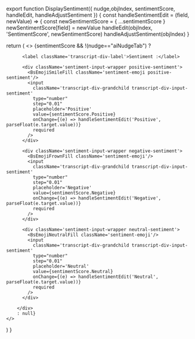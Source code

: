 export function DisplaySentiment({ nudge,objIndex, sentimentScore, handleEdit, handleAdjustSentiment }) {
  const handleSentimentEdit = (field, newValue) => {
    const newSentimentScore = { ...sentimentScore }
    newSentimentScore[field] = newValue
    handleEdit(objIndex, 'SentimentScore', newSentimentScore)
    handleAdjustSentiment(objIndex)
  }

  return (
    <>
      {sentimentScore && !(nudge=="aiNudgeTab") ?
        <div className='transcript-div-child-semtiment'>

          <label className='transcript-div-label'>Sentiment :</label>

          <div className='sentiment-input-wrapper positive-sentiment'>
            <BsEmojiSmileFill className='sentiment-emoji positive-sentiment'/>
            <input
              className='transcript-div-grandchild transcript-div-input-sentiment'
              type="number"
              step="0.01"
              placeholder='Positive'
              value={sentimentScore.Positive}
              onChange={(e) => handleSentimentEdit('Positive', parseFloat(e.target.value))}
              required
            />
          </div>

          <div className='sentiment-input-wrapper negative-sentiment'>
            <BsEmojiFrownFill className='sentiment-emoji'/>
            <input
              className='transcript-div-grandchild transcript-div-input-sentiment'
              type="number"
              step="0.01"
              placeholder='Negative'
              value={sentimentScore.Negative}
              onChange={(e) => handleSentimentEdit('Negative', parseFloat(e.target.value))}
              required
            />
          </div>

          <div className='sentiment-input-wrapper neutral-sentiment'>
            <BsEmojiNeutralFill className='sentiment-emoji'/>
            <input
              className='transcript-div-grandchild transcript-div-input-sentiment'
              type="number"
              step="0.01"
              placeholder='Neutral'
              value={sentimentScore.Neutral}
              onChange={(e) => handleSentimentEdit('Neutral', parseFloat(e.target.value))}
              required
            />
          </div>

        </div>
        : null}
    </>
  )
}
